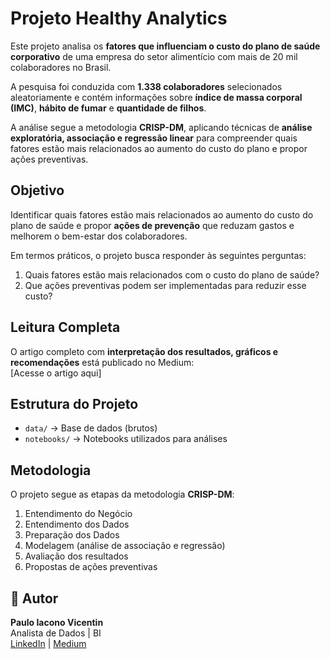 # Projeto Healthy Analytics

Este projeto analisa os **fatores que influenciam o custo do plano de saúde corporativo** de uma empresa do setor alimentício com mais de 20 mil colaboradores no Brasil.  

A pesquisa foi conduzida com **1.338 colaboradores** selecionados aleatoriamente e contém informações sobre **índice de massa corporal (IMC)**, **hábito de fumar** e **quantidade de filhos**.  

A análise segue a metodologia **CRISP-DM**, aplicando técnicas de **análise exploratória, associação e regressão linear** para compreender quais fatores estão mais relacionados ao aumento do custo do plano e propor ações preventivas.

##  Objetivo

Identificar quais fatores estão mais relacionados ao aumento do custo do plano de saúde e propor **ações de prevenção** que reduzam gastos e melhorem o bem-estar dos colaboradores.

Em termos práticos, o projeto busca responder às seguintes perguntas:
1. Quais fatores estão mais relacionados com o custo do plano de saúde?
2. Que ações preventivas podem ser implementadas para reduzir esse custo?



##  Leitura Completa

O artigo completo com **interpretação dos resultados, gráficos e recomendações** está publicado no Medium:  
 [Acesse o artigo aqui]



##  Estrutura do Projeto

- `data/` → Base de dados (brutos)
- `notebooks/` → Notebooks utilizados para análises


##  Metodologia

O projeto segue as etapas da metodologia **CRISP-DM**:

1. Entendimento do Negócio  
2. Entendimento dos Dados  
3. Preparação dos Dados  
4. Modelagem (análise de associação e regressão)  
5. Avaliação dos resultados  
6. Propostas de ações preventivas

## 👤 Autor

**Paulo Iacono Vicentin**   
Analista de Dados | BI  
[LinkedIn](https://www.linkedin.com/in/paulovicentin) | [Medium](https://medium.com/@paulovicentin)